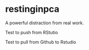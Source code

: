 # restinginpca
A powerful distraction from real work.

Test to push from RStutio

Test to pull from Github to Rstudio
